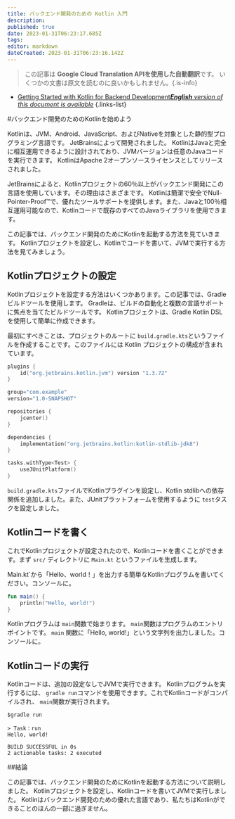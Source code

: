 ```yaml
---
title: バックエンド開発のための Kotlin 入門
description: 
published: true
date: 2023-01-31T06:23:17.685Z
tags: 
editor: markdown
dateCreated: 2023-01-31T06:23:16.142Z
---
```


> この記事は **Google Cloud Translation APIを使用した自動翻訳**です。
いくつかの文書は原文を読むのに良いかもしれません。{.is-info}
- [Getting Started with Kotlin for Backend Development***English** version of this document is available*](/en/Knowledge-base/Backend/getting-started-with-kotlin-for-backend-development)
{.links-list}


#バックエンド開発のためのKotlinを始めよう

Kotlinは、JVM、Android、JavaScript、およびNativeを対象とした静的型プログラミング言語です。 JetBrainsによって開発されました。 KotlinはJavaと完全に相互運用できるように設計されており、JVMバージョンは任意のJavaコードを実行できます。 KotlinはApache 2オープンソースライセンスとしてリリースされました。

JetBrainsによると、Kotlinプロジェクトの60％以上がバックエンド開発にこの言語を使用しています。その理由はさまざまです。 Kotlinは簡潔で安全でNull-Pointer-Proof™で、優れたツールサポートを提供します。また、Javaと100％相互運用可能なので、Kotlinコードで既存のすべてのJavaライブラリを使用できます。

この記事では、バックエンド開発のためにKotlinを起動する方法を見ていきます。 Kotlinプロジェクトを設定し、Kotlinでコードを書いて、JVMで実行する方法を見てみましょう。

## Kotlinプロジェクトの設定

Kotlinプロジェクトを設定する方法はいくつかあります。この記事では、Gradleビルドツールを使用します。 Gradleは、ビルドの自動化と複数の言語サポートに焦点を当てたビルドツールです。 Kotlinプロジェクトは、Gradle Kotlin DSLを使用して簡単に作成できます。

最初にすべきことは、プロジェクトのルートに `build.gradle.kts`というファイルを作成することです。このファイルには Kotlin プロジェクトの構成が含まれています。

```kotlin
plugins {
    id("org.jetbrains.kotlin.jvm") version "1.3.72"
}

group="com.example"
version="1.0-SNAPSHOT"

repositories {
    jcenter()
}

dependencies {
    implementation("org.jetbrains.kotlin:kotlin-stdlib-jdk8")
}

tasks.withType<Test> {
    useJUnitPlatform()
}
```

`build.gradle.kts`ファイルでKotlinプラグインを設定し、Kotlin stdlibへの依存関係を追加しました。また、JUnitプラットフォームを使用するように `test`タスクを設定しました。

## Kotlinコードを書く

これでKotlinプロジェクトが設定されたので、Kotlinコードを書くことができます。まず `src/` ディレクトリに `Main.kt` というファイルを生成します。

Main.kt`から「Hello、world！」を出力する簡単なKotlinプログラムを書いてください。コンソールに。

```kotlin
fun main() {
    println("Hello, world!")
}
```

Kotlinプログラムは `main`関数で始まります。 `main`関数はプログラムのエントリポイントです。 `main` 関数に「Hello, world!」という文字列を出力しました。コンソールに。

## Kotlinコードの実行

Kotlinコードは、追加の設定なしでJVMで実行できます。 Kotlinプログラムを実行するには、 `gradle run`コマンドを使用できます。これでKotlinコードがコンパイルされ、 `main`関数が実行されます。

```
$gradle run

> Task：run
Hello, world!

BUILD SUCCESSFUL in 0s
2 actionable tasks: 2 executed
```

##結論

この記事では、バックエンド開発のためにKotlinを起動する方法について説明しました。 Kotlinプロジェクトを設定し、Kotlinコードを書いてJVMで実行しました。 Kotlinはバックエンド開発のための優れた言語であり、私たちはKotlinができることのほんの一部に過ぎません。